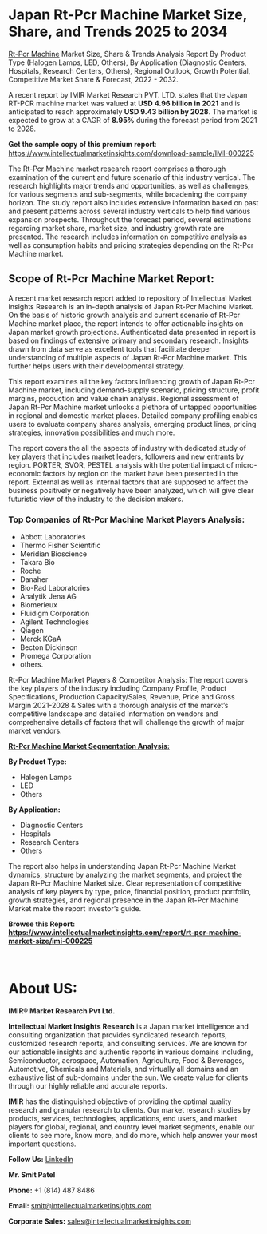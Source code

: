 <h1>Japan Rt-Pcr Machine Market Size, Share, and Trends 2025 to 2034</h1>
<p><a href="https://www.intellectualmarketinsights.com/report/rt-pcr-machine-market-size/imi-000225">Rt-Pcr Machine</a> Market Size, Share &amp; Trends Analysis Report By Product Type (Halogen Lamps, LED, Others), By Application (Diagnostic Centers, Hospitals, Research Centers, Others), Regional Outlook, Growth Potential, Competitive Market Share &amp; Forecast, 2022 - 2032.</p>
<p>A recent report by IMIR Market Research PVT. LTD. states that the Japan RT-PCR machine market was valued at&nbsp;<strong>USD 4.96 billion in 2021</strong>&nbsp;and is anticipated to reach approximately&nbsp;<strong>USD 9.43 billion by 2028</strong>. The market is expected to grow at a CAGR of&nbsp;<strong>8.95%</strong>&nbsp;during the forecast period from 2021 to 2028.</p>
<p>𝐆𝐞𝐭 𝐭𝐡𝐞 𝐬𝐚𝐦𝐩𝐥𝐞 𝐜𝐨𝐩𝐲 𝐨𝐟 𝐭𝐡𝐢𝐬 𝐩𝐫𝐞𝐦𝐢𝐮𝐦 𝐫𝐞𝐩𝐨𝐫𝐭: <a href="https://www.intellectualmarketinsights.com/download-sample/IMI-000225">https://www.intellectualmarketinsights.com/download-sample/IMI-000225</a></p>
<p>The Rt-Pcr Machine market research report comprises a thorough examination of the current and future scenario of this industry vertical. The research highlights major trends and opportunities, as well as challenges, for various segments and sub-segments, while broadening the company horizon. The study report also includes extensive information based on past and present patterns across several industry verticals to help find various expansion prospects. Throughout the forecast period, several estimations regarding market share, market size, and industry growth rate are presented. The research includes information on competitive analysis as well as consumption habits and pricing strategies depending on the Rt-Pcr Machine market.</p>
<h2>Scope of Rt-Pcr Machine Market Report:</h2>
<p>A recent market research report added to repository of Intellectual Market Insights Research is an in-depth analysis of Japan Rt-Pcr Machine Market. On the basis of historic growth analysis and current scenario of Rt-Pcr Machine market place, the report intends to offer actionable insights on Japan market growth projections. Authenticated data presented in report is based on findings of extensive primary and secondary research. Insights drawn from data serve as excellent tools that facilitate deeper understanding of multiple aspects of Japan Rt-Pcr Machine market. This further helps users with their developmental strategy.</p>
<p>This report examines all the key factors influencing growth of Japan Rt-Pcr Machine market, including demand-supply scenario, pricing structure, profit margins, production and value chain analysis. Regional assessment of Japan Rt-Pcr Machine market unlocks a plethora of untapped opportunities in regional and domestic market places. Detailed company profiling enables users to evaluate company shares analysis, emerging product lines, pricing strategies, innovation possibilities and much more.</p>
<p>The report covers the all the aspects of industry with dedicated study of key players that includes market leaders, followers and new entrants by region. PORTER, SVOR, PESTEL analysis with the potential impact of micro-economic factors by region on the market have been presented in the report. External as well as internal factors that are supposed to affect the business positively or negatively have been analyzed, which will give clear futuristic view of the industry to the decision makers.</p>
<h3>Top Companies of Rt-Pcr Machine Market Players Analysis:</h3>
<ul>
<li>Abbott Laboratories</li>
<li>Thermo Fisher Scientific</li>
<li>Meridian Bioscience</li>
<li>Takara Bio</li>
<li>Roche</li>
<li>Danaher</li>
<li>Bio-Rad Laboratories</li>
<li>Analytik Jena AG</li>
<li>Biomerieux</li>
<li>Fluidigm Corporation</li>
<li>Agilent Technologies</li>
<li>Qiagen</li>
<li>Merck KGaA</li>
<li>Becton Dickinson</li>
<li>Promega Corporation</li>
<li>others.</li>
</ul>
<p>Rt-Pcr Machine Market Players &amp; Competitor Analysis: The report covers the key players of the industry including Company Profile, Product Specifications, Production Capacity/Sales, Revenue, Price and Gross Margin 2021-2028 &amp; Sales with a thorough analysis of the market&rsquo;s competitive landscape and detailed information on vendors and comprehensive details of factors that will challenge the growth of major market vendors.</p>
<p><strong><u>Rt-Pcr Machine Market Segmentation Analysis:</u></strong></p>
<p><strong>By Product Type:</strong></p>
<ul>
<li>Halogen Lamps</li>
<li>LED</li>
<li>Others</li>
</ul>
<p><strong>By Application:</strong></p>
<ul>
<li>Diagnostic Centers</li>
<li>Hospitals</li>
<li>Research Centers</li>
<li>Others</li>
</ul>
<p>The report also helps in understanding Japan Rt-Pcr Machine Market dynamics, structure by analyzing the market segments, and project the Japan Rt-Pcr Machine&nbsp;Market size. Clear representation of competitive analysis of key players by type, price, financial position, product portfolio, growth strategies, and regional presence in the Japan Rt-Pcr Machine Market make the report investor&rsquo;s guide.</p>
<p><strong>Browse this Report: </strong><a href="https://www.intellectualmarketinsights.com/report/rt-pcr-machine-market-size/imi-000225"><strong>https://www.intellectualmarketinsights.com/report/rt-pcr-machine-market-size/imi-000225</strong></a></p>
<p>&nbsp;</p>
<h1>About US:</h1>
<p><strong>IMIR&reg; Market Research Pvt Ltd.</strong></p>
<p><strong>Intellectual Market Insights Research</strong> is a Japan market intelligence and consulting organization that provides syndicated research reports, customized research reports, and consulting services. We are known for our actionable insights and authentic reports in various domains including, Semiconductor, aerospace, Automation, Agriculture, Food &amp; Beverages, Automotive, Chemicals and Materials, and virtually all domains and an exhaustive list of sub-domains under the sun. We create value for clients through our highly reliable and accurate reports.</p>
<p><strong>IMIR</strong> has the distinguished objective of providing the optimal quality research and granular research to clients. Our market research studies by products, services, technologies, applications, end users, and market players for global, regional, and country level market segments, enable our clients to see more, know more, and do more, which help answer your most important questions.</p>
<p><strong>Follow Us:</strong> <a href="https://www.linkedin.com/company/imir-marketresearch/">LinkedIn</a></p>
<p><strong>Mr. Smit Patel</strong></p>
<p><strong>Phone:</strong> +1 (814) 487 8486</p>
<p><strong>Email:</strong> <a href="mailto:smit@intellectualmarketinsights.com">smit@intellectualmarketinsights.com</a></p>
<p><strong>Corporate Sales:</strong> <a href="mailto:sales@intellectualmarketinsights.com">sales@intellectualmarketinsights.com</a></p>
<p>&nbsp;</p>

